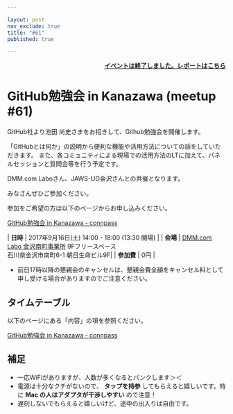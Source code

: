 ```yaml
---

layout: post
nav_exclude: true
title: "#61"
published: true

---
```


<div style="text-align: right;"><a href="/61/report"><strong>イベントは終了しました。レポートはこちら</strong></a></div>

# GitHub勉強会 in Kanazawa (meetup #61)

GitHub社より池田 尚史さまをお招きして、Github勉強会を開催します。

「GitHubとは何か」の説明から便利な機能や活用方法についての話をしていただきます。
また、各コミュニティによる現場での活用方法のLTに加えて、パネルセッションと質問会等を行う予定です。

DMM.com Laboさん、JAWS-UG金沢さんとの共催となります。

みなさんぜひご参加ください。

参加をご希望の方は以下のページからお申し込みください。

[GitHub勉強会 in Kanazawa \- connpass](https://connpass.com/event/62218/)


| **日時**   | 2017年9月16日(土) 14:00 - 18:00 (13:30 開場) |
| **会場**   | [DMM\.com Labo 金沢南町事業所](https://dmm-corp.com/company/labo/) 9Fフリースペース<br>石川県金沢市南町6-1 朝日生命ビル9F|
| **参加費** | 0円 |

* 前日17時以降の懇親会のキャンセルは、懇親会費全額をキャンセル料として申し受ける場合がありますのでご注意ください。


## タイムテーブル

以下のページにある「内容」の項を参照ください。

[GitHub勉強会 in Kanazawa \- connpass](https://connpass.com/event/62218/)


## 補足

- 一応WiFiがありますが、人数が多くなるとパンクします＞＜
- 電源は十分なクチがないので、 **タップを持参** してもらえると嬉しいです。特に **Mac の人はアダプタが干渉しやすい** ので注意！
- 遅刻しないでもらえると嬉しいけど、途中の出入りは自由です。

